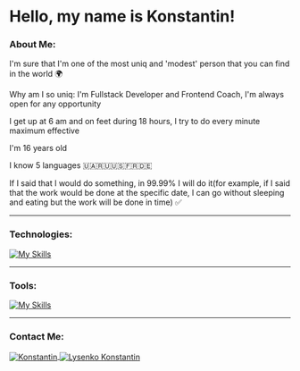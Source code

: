 
# Hello, my name is Konstantin!

### About Me:

I'm sure that I'm one of the most uniq and 'modest' person that you can find in the world 🌍

Why am I so uniq:
I'm Fullstack Developer and Frontend Coach, I'm always open for any opportunity

I get up at 6 am and on feet during 18 hours, I try to do every minute maximum effective

I'm 16 years old

I know 5 languages 🇺🇦🇷🇺🇺🇸🇫🇷🇩🇪

If I said that I would do something, in 99.99% I will do it(for example, if I said that the work would be done at the specific date, I can go without sleeping and eating but the work will be done in time) ✅



---

### Technologies:

[![My Skills](https://skillicons.dev/icons?i=html,css,sass,js,ts,react,vue,vite,gulp,webpack,nodejs,wordpress,py,php,jquery,bootstrap,flutter,mysql,firebase,babel,selenium,svg)](https://skillicons.dev)

---

### Tools:

[![My Skills](https://skillicons.dev/icons?i=vscode,idea,figma,ps,ai,pr,ae,docker,git,github,discord)](https://skillicons.dev)

---

### Contact Me:

<p align="left">
<a href="https://t.me/konstantin_lysenko_tg" target="blank"><img align="center" src="https://img.shields.io/badge/Telegram-2CA5E0?style=for-the-badge&logo=telegram&logoColor=white" alt="Konstantin" />
<a href="mailto:personal@konstantin-lysenko.com" target="blank"><img align="center" src="https://img.shields.io/badge/Gmail-D14836?style=for-the-badge&logo=gmail&logoColor=white&link=mailto:personal@konstantin-lysenko.com" alt="Lysenko Konstantin"  />
</p>
